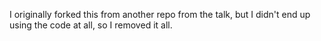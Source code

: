 I originally forked this from another repo from the talk, but I didn't end up using the code at all, so I removed it all.